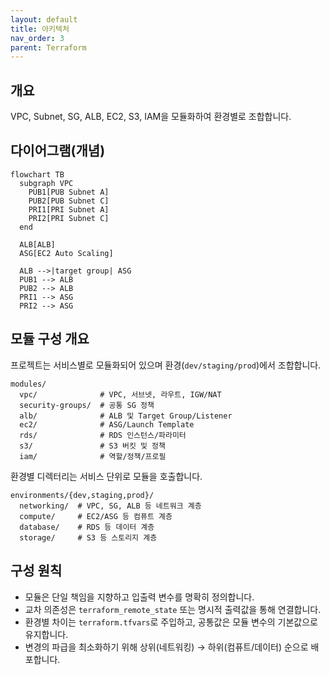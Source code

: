 ```yaml
---
layout: default
title: 아키텍처
nav_order: 3
parent: Terraform
---
```


## 개요
VPC, Subnet, SG, ALB, EC2, S3, IAM을 모듈화하여 환경별로 조합합니다.

## 다이어그램(개념)
```mermaid
flowchart TB
  subgraph VPC
    PUB1[PUB Subnet A]
    PUB2[PUB Subnet C]
    PRI1[PRI Subnet A]
    PRI2[PRI Subnet C]
  end

  ALB[ALB]
  ASG[EC2 Auto Scaling]

  ALB -->|target group| ASG
  PUB1 --> ALB
  PUB2 --> ALB
  PRI1 --> ASG
  PRI2 --> ASG
```

## 모듈 구성 개요
프로젝트는 서비스별로 모듈화되어 있으며 환경(`dev/staging/prod`)에서 조합합니다.

```text
modules/
  vpc/              # VPC, 서브넷, 라우트, IGW/NAT
  security-groups/  # 공통 SG 정책
  alb/              # ALB 및 Target Group/Listener
  ec2/              # ASG/Launch Template
  rds/              # RDS 인스턴스/파라미터
  s3/               # S3 버킷 및 정책
  iam/              # 역할/정책/프로필
```

환경별 디렉터리는 서비스 단위로 모듈을 호출합니다.

```text
environments/{dev,staging,prod}/
  networking/  # VPC, SG, ALB 등 네트워크 계층
  compute/     # EC2/ASG 등 컴퓨트 계층
  database/    # RDS 등 데이터 계층
  storage/     # S3 등 스토리지 계층
```

## 구성 원칙
- 모듈은 단일 책임을 지향하고 입출력 변수를 명확히 정의합니다.
- 교차 의존성은 `terraform_remote_state` 또는 명시적 출력값을 통해 연결합니다.
- 환경별 차이는 `terraform.tfvars`로 주입하고, 공통값은 모듈 변수의 기본값으로 유지합니다.
- 변경의 파급을 최소화하기 위해 상위(네트워킹) → 하위(컴퓨트/데이터) 순으로 배포합니다.

